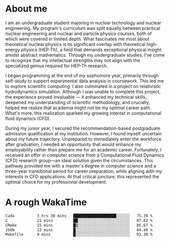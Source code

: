 # About me

I am an undergraduate student majoring in nuclear technology and nuclear engineering. My program's curriculum was split equally between practical nuclear engineering and nuclear and particle physics courses, both of which were covered in limited depth. What fascinates me most about theoretical nuclear physics is its significant overlap with theoretical high-energy physics (HEP-Th), a field that demands exceptional physical insight amidst abstract mathematics. Through my undergraduate studies, I've come to recognize that my intellectual strengths may not align with the specialized genius required for HEP-Th research.

I began programming at the end of my sophomore year, primarily through self-study to support experimental data analysis in coursework. This led me to explore scientific computing. I also culminated in a project on relativistic hydrodynamics simulation. Although I was unable to complete this project, the experience proved invaluable — it enhanced my technical skills, deepened my understanding of scientific methodology, and crucially, helped me realize that academia might not be my optimal career path. What's more, this realization sparked my growing interest in computational fluid dynamics (CFD).

During my junior year, I secured the recommendation-based postgraduate admission qualification at my institution. However, I found myself uncertain about my future trajectory. Unprepared to immediately enter the workforce after graduation, I needed an opportunity that would enhance my employability rather than prepare me for an academic career. Fortunately, I received an offer in computer science from a Computational Fluid Dynamics (CFD) research group—an ideal solution given the circumstances. This pathway provided me with a master's degree in computer science and a three-year transitional period for career preparation, while aligning with my interests in CFD applications. At that critical juncture, this represented the optimal choice for my professional development.

# A rough WakaTime

<!--START_SECTION:waka-->

```txt
Cuda          3 hrs 30 mins   ███████████████████░░░░░░   75.39 %
C             21 mins         ██░░░░░░░░░░░░░░░░░░░░░░░   07.62 %
CMake         15 mins         █▒░░░░░░░░░░░░░░░░░░░░░░░   05.67 %
JSON          12 mins         █░░░░░░░░░░░░░░░░░░░░░░░░   04.49 %
Makefile      9 mins          █░░░░░░░░░░░░░░░░░░░░░░░░   03.38 %
```

<!--END_SECTION:waka-->
